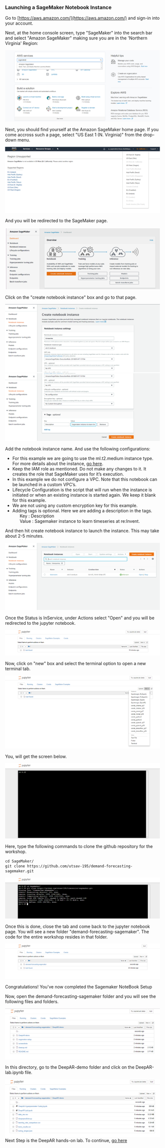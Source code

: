 ### Launching a SageMaker Notebook Instance

Go to [https://aws.amazon.com/](https://aws.amazon.com/) and sign-in into your account.

Next, at the home console screen, type "SageMaker" into the search bar and select "Amazon SageMaker" making sure you are in the 'Northern Virginia' Region:

![Alt text](../screenshots/setup7.PNG)

Next, you should find yourself at the Amazon SageMaker home page.
If you come accross such a page, select "US East 1 (N. Virginia)" from the drop-down menu.

![Alt text](../screenshots/setup9.PNG)

And you will be redirected to the SageMaker page.

![Alt text](../screenshots/setup1.PNG)

Click on the "create notebook instance" box and go to that page.

![Alt text](../screenshots/setup3.PNG)
![Alt text](../screenshots/setup4.PNG)

Add the notebook instance name. And use the following configurations:<br>
* For this example we are going to use the ml.t2.medium instance type. For more details about the instance, [go here](https://aws.amazon.com/sagemaker/pricing/instance-types/).<br>
* Keep the IAM role as mentioned. Do not make any changes to it. It creates the role that SageMaker uses for it’s execution.<br>
* In this example we do not configure a VPC. Note that this notebook can be launched in a custom VPC’s.<br>
* Lifecycle Configuration is the script that will run when the instance is initiated or when an existing instance is started again. We keep it blank for this example.<br>
* We are not using any custom encryption key for this example.<br>
* Adding tags is optional. Here we are adding a description in the tags.<br>
&nbsp;&nbsp;&nbsp;&nbsp;&nbsp;&nbsp;Key : Description<br>
&nbsp;&nbsp;&nbsp;&nbsp;&nbsp;&nbsp;Value : Sagemaker instance to learn timeseries at re:Invent.

And then hit create notebook instance to launch the instance. This may take about 2-5 minutes.

![Alt text](../screenshots/setup12.PNG)

Once the Status is InService, under Actions select "Open" and you will be redirected to the jupyter notebook.

![Alt text](../screenshots/setup14.PNG)

Now, click on "new" box and select the terminal option to open a new terminal tab.

![Alt text](../screenshots/setup15.PNG)

You, will get the screen below.

![Alt text](../screenshots/setup16.PNG)

Here, type the following commands to clone the github repository for the workshop.<br>
```shell
cd SageMaker/
git clone https://github.com/utsav-195/demand-forecasting-sagemaker.git
```
![Alt text](../screenshots/setup17.PNG)

Once this is done, close the tab and come back to the jupyter notebook page. You will see a new folder "demand-forecasting-sagemaker". The code for the entire workshop resides in that folder.

![Alt text](../screenshots/setup18.PNG)

Congratulations! You've now completed the Sagemaker NoteBook Setup

Now, open the demand-forecasting-sagemaker folder and you will see the following files and folders.

![Alt text](../screenshots/setup34.PNG)

In this directory, go to the DeepAR-demo folder and click on the DeepAR-lab.ipynb file.

![Alt text](../screenshots/setup35.PNG)
Next Step is the DeepAR hands-on lab. To continue, [go here](../DeepAR-demo/DeepAR-Lab.ipynb)
